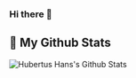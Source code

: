 ### Hi there 👋

## 🔎 My Github Stats

<img src="https://github-readme-stats.vercel.app/api?username=hubertushans88&theme=tokyonight&show_icons=true&hide_border=true" alt="Hubertus Hans's Github Stats"/>
<!--
**hubertushans88/hubertushans88** is a ✨ _special_ ✨ repository because its `README.md` (this file) appears on your GitHub profile.

Here are some ideas to get you started:

- 🔭 I’m currently working on ...
- 🌱 I’m currently learning ...
- 👯 I’m looking to collaborate on ...
- 🤔 I’m looking for help with ...
- 💬 Ask me about ...
- 📫 How to reach me: ...
- 😄 Pronouns: ...
- ⚡ Fun fact: ...
-->
